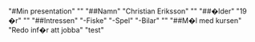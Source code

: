  
"#Min presentation" 
"" 
"##Namn" 
"Christian Eriksson" 
"" 
"##�lder" 
"19 �r" 
"" 
"##Intressen" 
"-Fiske" 
"-Spel" 
"-Bilar" 
"" 
"##M�l med kursen" 
"Redo inf�r att jobba" 
"test" 
